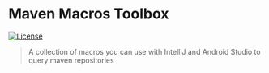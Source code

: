 # Maven Macros Toolbox

[![License](http://img.shields.io/:license-mit-blue.svg?style=flat-square)](http://dexpota.mit-license.org)

> A collection of macros you can use with IntelliJ and Android Studio to query maven repositories
